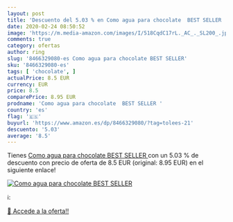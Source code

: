 ```yaml
---
layout: post
title: 'Descuento del 5.03 % en Como agua para chocolate  BEST SELLER '
date: 2020-02-24 08:50:52
image: 'https://m.media-amazon.com/images/I/518CqdC17rL._AC_._SL200_.jpg'
comments: true
category: ofertas
author: ring
slug: '8466329080-es Como agua para chocolate BEST SELLER'
sku: '8466329080-es'
tags: [ 'chocolate', ]
actualPrice: 8.5 EUR
currency: EUR
price: 8.5
comparePrice: 8.95 EUR
prodname: 'Como agua para chocolate  BEST SELLER '
country: 'es'
flag: '🇪🇸'
buyurl: 'https://www.amazon.es/dp/8466329080/?tag=tolees-21'
descuento: '5.03'
average: '8.5'
---
```


Tienes [Como agua para chocolate  BEST SELLER ](https://www.amazon.es/dp/8466329080/?tag=tolees-21) con un 5.03 % de descuento con precio de oferta de 8.5 EUR (original: 8.95 EUR) en el siguiente enlace!

[![Como agua para chocolate  BEST SELLER ](https://m.media-amazon.com/images/I/518CqdC17rL._AC_._SL200_.jpg)](https://www.amazon.es/dp/8466329080/?tag=tolees-21)

ℹ️:


[🛒 Accede a la oferta!!](https://www.amazon.es/dp/8466329080/?tag=tolees-21)

